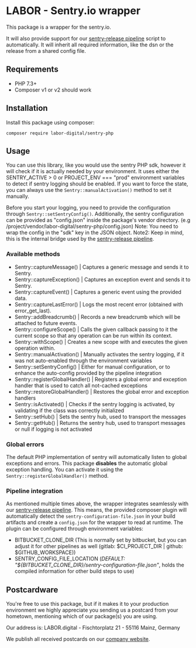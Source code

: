 # LABOR - Sentry.io wrapper

This package is a wrapper for the sentry.io.

It will also provide support for our [sentry-release pipeline](https://github.com/labor-digital/bitbucket-pipeline-images#sentry-release) script to
automatically. It will inherit all required information, like the dsn or the release from a shared config file.

## Requirements

- PHP 7.3+
- Composer v1 or v2 should work

## Installation

Install this package using composer:

```
composer require labor-digital/sentry-php
```

## Usage

You can use this library, like you would use the sentry PHP sdk, however it will check if it is actually needed by your environment. It uses either the
SENTRY_ACTIVE > 0 or PROJECT_ENV === "prod" environment variables to detect if sentry logging should be enabled. If you want to force the state, you can always
use the `Sentry::manualActivation()` method to set it manually.

Before you start your logging, you need to provide the configuration through `Sentry::setSentryConfig()`. Additionally, the sentry configuration can be provided
as "config.json" inside the package's vendor directory. (e.g /project/vendor/labor-digital/sentry-php/config.json)
Note: You need to wrap the config in the "sdk" key in the JSON object. Note2: Keep in mind, this is the internal bridge used by
the [sentry-release pipeline](https://github.com/labor-digital/bitbucket-pipeline-images#sentry-release).

### Available methods

- Sentry::captureMessage() | Captures a generic message and sends it to Sentry.
- Sentry::captureException() | Captures an exception event and sends it to Sentry.
- Sentry::captureEvent() | Captures a generic event using the provided data.
- Sentry::captureLastError() | Logs the most recent error (obtained with error_get_last).
- Sentry::addBreadcrumb() | Records a new breadcrumb which will be attached to future events.
- Sentry::configureScope() | Calls the given callback passing to it the current scope so that any operation can be run within its context.
- Sentry::withScope() | Creates a new scope with and executes the given operation within.
- Sentry::manualActivation() | Manually activates the sentry logging, if it was not auto-enabled through the environment variables
- Sentry::setSentryConfig() | Either for manual configuration, or to enhance the auto-config provided by the pipeline integration
- Sentry::registerGlobalHandler() | Registers a global error and exception handler that is used to catch all not-cached exceptions
- Sentry::restoreGlobalHandler() | Restores the global error and exception handlers
- Sentry::isActivated() | Checks if the sentry logging is activated, by validating if the class was correctly initialized
- Sentry::setHub() | Sets the sentry hub, used to transport the messages
- Sentry::getHub() | Returns the sentry hub, used to transport messages or null if logging is not activated

### Global errors

The default PHP implementation of sentry will automatically listen to global exceptions and errors. This package **disables** the automatic global exception
handling. You can activate it using the `Sentry::registerGlobalHandler()` method.

### Pipeline integration

As mentioned multiple times above, the wrapper integrates seamlessly with
our [sentry-release pipeline](https://github.com/labor-digital/bitbucket-pipeline-images#sentry-release). This means, the provided composer plugin will
automatically detect the `sentry-configuration-file.json` in your build artifacts and create a `config.json` for the wrapper to read at runtime. The plugin can
be configured through environment variables:

- BITBUCKET_CLONE_DIR (This is normally set by bitbucket, but you can adjust it for other pipelines as well (gitlab: $CI_PROJECT_DIR | github:
  $GITHUB_WORKSPACE))
- SENTRY_CONFIG_FILE_LOCATION (_DEFAULT: "${BITBUCKET_CLONE_DIR}/sentry-configuration-file.json"_, holds the compiled information for other build steps to use)

## Postcardware

You're free to use this package, but if it makes it to your production environment we highly appreciate you sending us a postcard from your hometown, mentioning
which of our package(s) you are using.

Our address is: LABOR.digital - Fischtorplatz 21 - 55116 Mainz, Germany

We publish all received postcards on our [company website](https://labor.digital).